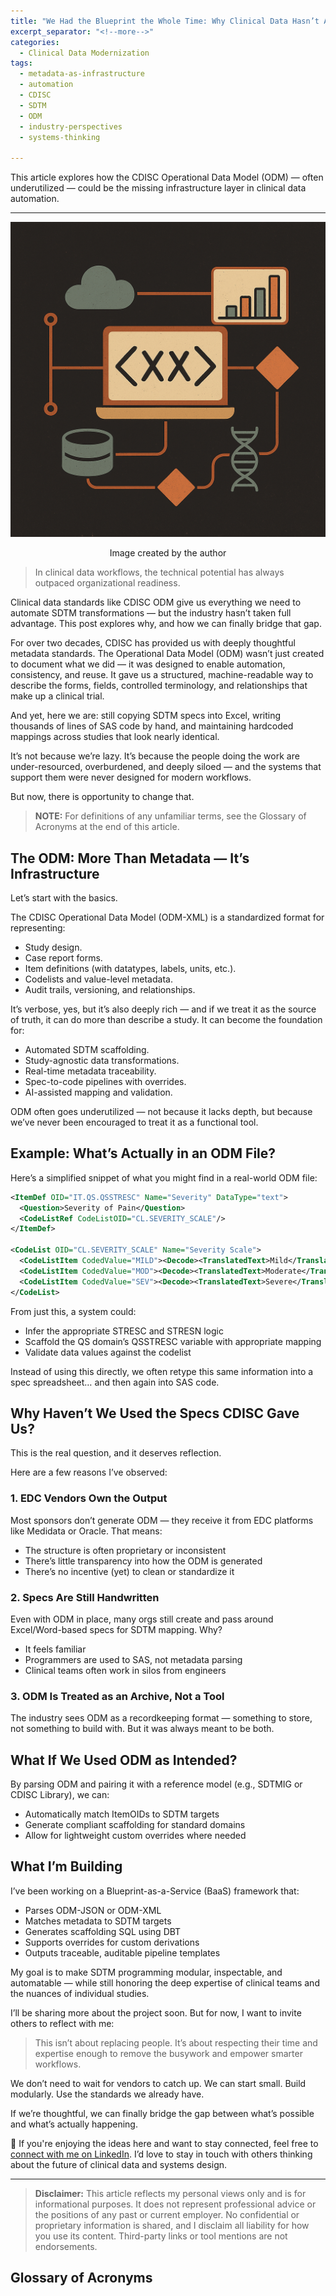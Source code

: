 ```yaml
---
title: "We Had the Blueprint the Whole Time: Why Clinical Data Hasn’t Automated (Yet)"
excerpt_separator: "<!--more-->"
categories:
  - Clinical Data Modernization
tags:
  - metadata-as-infrastructure
  - automation
  - CDISC
  - SDTM
  - ODM
  - industry-perspectives
  - systems-thinking

---
```


<div class="notice--info">
  This article explores how the CDISC Operational Data Model (ODM) — often underutilized — could be the missing infrastructure layer in clinical data automation.
</div>

---

<img src="/assets/images/article_image_5.png" alt="article image 5" class="center-image" />

<p align="center">Image created by the author</p>

> In clinical data workflows, the technical potential has always outpaced organizational readiness.

Clinical data standards like CDISC ODM give us everything we need to automate SDTM transformations — but the industry hasn’t taken full advantage. This post explores why, and how we can finally bridge that gap.

<!--more-->

For over two decades, CDISC has provided us with deeply thoughtful metadata standards. The Operational Data Model (ODM) wasn’t just created to document what we did — it was designed to enable automation, consistency, and reuse. It gave us a structured, machine-readable way to describe the forms, fields, controlled terminology, and relationships that make up a clinical trial.

And yet, here we are: still copying SDTM specs into Excel, writing thousands of lines of SAS code by hand, and maintaining hardcoded mappings across studies that look nearly identical.

It’s not because we’re lazy. It’s because the people doing the work are under-resourced, overburdened, and deeply siloed — and the systems that support them were never designed for modern workflows.

But now, there is opportunity to change that.

> **NOTE:** For definitions of any unfamiliar terms, see the Glossary of Acronyms at the end of this article.

## The ODM: More Than Metadata — It’s Infrastructure

Let’s start with the basics.

The CDISC Operational Data Model (ODM-XML) is a standardized format for representing:

- Study design.  
- Case report forms.  
- Item definitions (with datatypes, labels, units, etc.).  
- Codelists and value-level metadata.  
- Audit trails, versioning, and relationships.  

It’s verbose, yes, but it’s also deeply rich — and if we treat it as the source of truth, it can do more than describe a study. It can become the foundation for:

- Automated SDTM scaffolding.  
- Study-agnostic data transformations.  
- Real-time metadata traceability.  
- Spec-to-code pipelines with overrides.  
- AI-assisted mapping and validation.  

ODM often goes underutilized — not because it lacks depth, but because we’ve never been encouraged to treat it as a functional tool.

##  Example: What’s Actually in an ODM File?
Here’s a simplified snippet of what you might find in a real-world ODM file:

```xml
<ItemDef OID="IT.QS.QSSTRESC" Name="Severity" DataType="text">
  <Question>Severity of Pain</Question>
  <CodeListRef CodeListOID="CL.SEVERITY_SCALE"/>
</ItemDef>

<CodeList OID="CL.SEVERITY_SCALE" Name="Severity Scale">
  <CodeListItem CodedValue="MILD"><Decode><TranslatedText>Mild</TranslatedText></Decode></CodeListItem>
  <CodeListItem CodedValue="MOD"><Decode><TranslatedText>Moderate</TranslatedText></Decode></CodeListItem>
  <CodeListItem CodedValue="SEV"><Decode><TranslatedText>Severe</TranslatedText></Decode></CodeListItem>
</CodeList>
```
From just this, a system could:
- Infer the appropriate STRESC and STRESN logic
- Scaffold the QS domain’s QSSTRESC variable with appropriate mapping
- Validate data values against the codelist

Instead of using this directly, we often retype this same information into a spec spreadsheet… and then again into SAS code.

## Why Haven’t We Used the Specs CDISC Gave Us?

This is the real question, and it deserves reflection.

Here are a few reasons I’ve observed:

### 1. EDC Vendors Own the Output
Most sponsors don’t generate ODM — they receive it from EDC platforms like Medidata or Oracle. That means:
- The structure is often proprietary or inconsistent
- There’s little transparency into how the ODM is generated
- There’s no incentive (yet) to clean or standardize it

### 2. Specs Are Still Handwritten
Even with ODM in place, many orgs still create and pass around Excel/Word-based specs for SDTM mapping. Why?
- It feels familiar
- Programmers are used to SAS, not metadata parsing
- Clinical teams often work in silos from engineers

### 3. ODM Is Treated as an Archive, Not a Tool
The industry sees ODM as a recordkeeping format — something to store, not something to build with. But it was always meant to be both.

## What If We Used ODM as Intended?
<script src="https://gist.github.com/mlogan914/b73fa337f982f697fa4f55e58279fd72.js"></script>

By parsing ODM and pairing it with a reference model (e.g., SDTMIG or CDISC Library), we can:
- Automatically match ItemOIDs to SDTM targets
- Generate compliant scaffolding for standard domains
- Allow for lightweight custom overrides where needed

## What I’m Building

I’ve been working on a Blueprint-as-a-Service (BaaS) framework that:
- Parses ODM-JSON or ODM-XML
- Matches metadata to SDTM targets
- Generates scaffolding SQL using DBT
- Supports overrides for custom derivations
- Outputs traceable, auditable pipeline templates

My goal is to make SDTM programming modular, inspectable, and automatable — while still honoring the deep expertise of clinical teams and the nuances of individual studies.

I’ll be sharing more about the project soon. But for now, I want to invite others to reflect with me:

> This isn’t about replacing people. It’s about respecting their time and expertise enough to remove the busywork and empower smarter workflows.

We don’t need to wait for vendors to catch up.
We can start small. Build modularly. Use the standards we already have.

If we’re thoughtful, we can finally bridge the gap between what’s possible and what’s actually happening.

💬 If you're enjoying the ideas here and want to stay connected, feel free to [connect with me on LinkedIn](https://www.linkedin.com/in/mlogan914/). I’d love to stay in touch with others thinking about the future of clinical data and systems design.

---


> **Disclaimer:** This article reflects my personal views only and is for informational purposes. It does not represent professional advice or the positions of any past or current employer. No confidential or proprietary information is shared, and I disclaim all liability for how you use its content. Third-party links or tool mentions are not endorsements.

## Glossary of Acronyms
<script src="https://gist.github.com/mlogan914/f81e616779a5cde4d46644dce24393ae.js"></script>